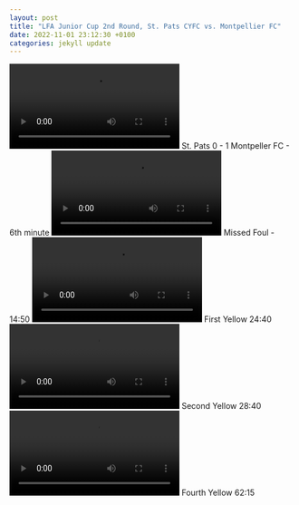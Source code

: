 ```yaml
---
layout: post
title: "LFA Junior Cup 2nd Round, St. Pats CYFC vs. Montpellier FC"
date: 2022-11-01 23:12:30 +0100
categories: jekyll update
---
```


<video src="https://user-images.githubusercontent.com/16000790/199359358-b20d4853-47ab-4384-a7c2-c9a8ca05714f.mov" controls="controls" style="max-width: 730px;">
</video>
St. Pats 0 - 1 Montpeller FC - 6th minute

<video src="https://user-images.githubusercontent.com/16000790/199591537-12f7fc05-9083-41c3-8cd9-0e216bc72b02.mov" controls="controls" style="max-width: 730px;">
</video>
Missed Foul - 14:50

<video src="https://user-images.githubusercontent.com/16000790/199594092-dc4f0fa7-7f62-4483-bbca-6f4933d1917d.mov" controls="controls" style="max-width: 730px;">
</video>
First Yellow 24:40

<video src="https://user-images.githubusercontent.com/16000790/199600353-99cbf71d-2e2b-4243-a9d4-5a51a2ebdc0f.mov" controls="controls" style="max-width: 730px;">
</video>
Second Yellow 28:40

<video src="https://user-images.githubusercontent.com/16000790/199601773-089cb964-a7a1-4c3f-9be8-5c5c0dcee99f.mov" controls="controls" style="max-width: 730px;">
</video>
Fourth Yellow 62:15



